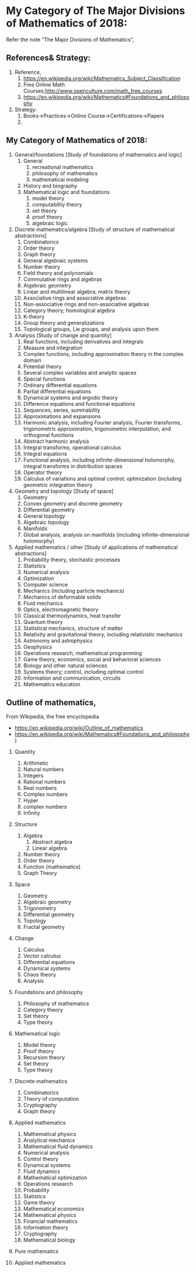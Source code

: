 

# My Category of The Major Divisions of Mathematics of 2018: 

Refer the note “The Major Divisions of Mathematics”,

## References& Strategy: 

1. Reference, 
    1. https://en.wikipedia.org/wiki/Mathematics_Subject_Classification
    2. Free Online Math Courses,http://www.openculture.com/math_free_courses
    3. https://en.wikipedia.org/wiki/Mathematics#Foundations_and_philosophy
2. Strategy: 
    1. Books->Practices->Online Course->Certifications->Papers
    2. 

## My Category of Mathematics of 2018:

1. General/foundations [Study of foundations of mathematics and logic]
    1. General
        1. recreational mathematics
        2. philosophy of mathematics
        3. mathematical modeling
    2. History and biography
    3. Mathematical logic and foundations
        1. model theory
        2. computability theory
        3. set theory
        4. proof theory
        5. algebraic logic
2. Discrete mathematics/algebra [Study of structure of mathematical abstractions]
    1. Combinatorics
    2. Order theory 
    3. Graph theory
    4. General algebraic systems
    5. Number theory
    6. Field theory and polynomials
    7. Commutative rings and algebras
    8. Algebraic geometry
    9. Linear and multilinear algebra; matrix theory
    10. Associative rings and associative algebras
    11. Non-associative rings and non-associative algebras
    12. Category theory; homological algebra
    13. K-theory
    14. Group theory and generalizations
    15. Topological groups, Lie groups, and analysis upon them
3. Analysis [Study of change and quantity]
    1. Real functions, including derivatives and integrals
    2. Measure and integration
    3. Complex functions, including approximation theory in the complex domain
    4. Potential theory
    5. Several complex variables and analytic spaces
    6. Special functions
    7. Ordinary differential equations
    8. Partial differential equations
    9. Dynamical systems and ergodic theory
    10. Difference equations and functional equations
    11. Sequences, series, summability
    12. Approximations and expansions
    13. Harmonic analysis, including Fourier analysis, Fourier transforms, trigonometric approximation, trigonometric interpolation, and orthogonal functions
    14. Abstract harmonic analysis
    15. Integral transforms, operational calculus
    16. Integral equations
    17. Functional analysis, including infinite-dimensional holomorphy, integral transforms in distribution spaces
    18. Operator theory
    19. Calculus of variations and optimal control; optimization (including geometric integration theory
4. Geometry and topology [Study of space]
    1. Geometry
    2. Convex geometry and discrete geometry
    3. Differential geometry
    4. General topology 
    5. Algebraic topology
    6. Manifolds
    7. Global analysis, analysis on manifolds (including infinite-dimensional holomorphy)
5. Applied mathematics / other [Study of applications of mathematical abstractions]
    1. Probability theory, stochastic processes
    2. Statistics
    3. Numerical analysis
    4. Optimization
    5. Computer science
    6. Mechanics (including particle mechanics)
    7. Mechanics of deformable solids
    8. Fluid mechanics
    9. Optics, electromagnetic theory
    10. Classical thermodynamics, heat transfer
    11. Quantum theory
    12. Statistical mechanics, structure of matter
    13. Relativity and gravitational theory, including relativistic mechanics
    14. Astronomy and astrophysics
    15. Geophysics
    16. Operations research, mathematical programming
    17. Game theory, economics, social and behavioral sciences
    18. Biology and other natural sciences
    19. Systems theory; control, including optimal control
    20. Information and communication, circuits
    21. Mathematics education


## Outline of mathematics,

From Wikipedia, the free encyclopedia
+ https://en.wikipedia.org/wiki/Outline_of_mathematics
+ https://en.wikipedia.org/wiki/Mathematics#Foundations_and_philosophy )

1. Quantity
    1. Arithmetic
    2. Natural numbers
    3. Integers
    4. Rational numbers
    5. Real numbers
    6. Complex numbers
    7. Hyper
    8. complex numbers
    9. Infinity
2. Structure
    1. Algebra
        1. Abstract algebra
        2. Linear algebra
    2. Number theory
    3. Order theory
    4. Function (mathematics)
    5. Graph Theory
3. Space
    1. Geometry
    2. Algebraic geometry
    3. Trigonometry
    4. Differential geometry
    5. Topology
    6. Fractal geometry
4. Change
    1. Calculus
    2. Vector calculus
    3. Differential equations
    4. Dynamical systems
    5. Chaos theory
    6. Analysis
5. Foundations and philosophy
    1. Philosophy of mathematics
    2. Category theory
    3. Set theory
    4. Type theory
6. Mathematical logic
    1. Model theory
    2. Proof theory
    3. Recursion theory
    4. Set theory
    5. Type theory
7. Discrete mathematics
    1. Combinatorics
    2. Theory of computation
    3. Cryptography
    4. Graph theory
8. Applied mathematics
    1. Mathematical physics
    2. Analytical mechanics
    3. Mathematical fluid dynamics
    4. Numerical analysis
    5. Control theory
    6. Dynamical systems
    7. Fluid dynamics
    8. Mathematical optimization
    9. Operations research
    10. Probability
    11. Statistics
    12. Game theory
    13. Mathematical economics
    14. Mathematical physics
    15. Financial mathematics
    16. Information theory 
    17. Cryptography
    18. Mathematical biology
 

1. Pure mathematics
2. Applied mathematics
